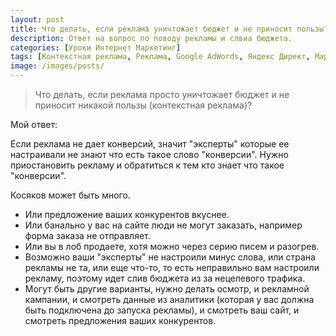 ```yaml
---
layout: post
title: Что делать, если реклама уничтожает бюджет и не приносит пользы?
description: Ответ на вопрос по поводу рекламы и слвиа бюджета.
categories: [Уроки Интернет Маркетинг]
tags: [Контекстная реклама, Реклама, Google AdWords, Яндекс Директ, Маркетинг]
image: /images/posts/
---
```


<!-- <img src="{{ site.baseurl }}/images/posts/chto-delat-yesli-reklama-unichtozhayet-byudzhet-i-ne-prinosit-polzy.md"
alt="Что делать, если реклама уничтожает бюджет и не приносит ни какой пользы?" title="Ответ на вопрос про реклму">
-->
<blockquote>
Что делать, если реклама просто уничтожает бюджет и не приносит никакой пользы (контекстная реклама)?
</blockquote>

Мой ответ:

Если реклама не дает конверсий, значит "эксперты" которые ее настраивали не знают что есть такое слово "конверсии". Нужно приостановить рекламу и обратиться к тем кто знает что такое "конверсии". 

Косяков может быть много. 
<ul>
<li>
Или предложение ваших конкурентов вкуснее.
</li><li>
Или банально у вас на сайте люди не могут заказать, например форма заказа не отправляет.
</li><li>
Или вы в лоб продаете, хотя можно через  серию писем и разогрев. 
</li><li>
Возможно ваши "эксперты" не настроили минус слова, или страна рекламы не та, или еще что-то, то есть неправильно вам настроили рекламу, поэтому идет слив бюджета из за нецелевого трафика. 
</li><li>
Могут быть другие варианты, нужно делать осмотр, и рекламной кампании, и смотреть данные из аналитики (которая у вас должна быть подключена до запуска рекламы), и смотреть ваш сайт, и смотреть предложения ваших конкурентов.
</li>
</ul>
